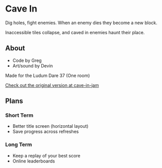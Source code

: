 # Cave In

Dig holes, fight enemies. When an enemy dies they become a new block.

Inaccessible tiles collapse, and caved in enemies haunt their place.


## About

- Code by Greg
- Art/sound by Devin

Made for the Ludum Dare 37 (One room)

[Check out the original version at cave-in-jam](https://gomix.com/#!/project/cave-in-jam)


## Plans

### Short Term

- Better title screen (horizontal layout)
- Save progress across refreshes

### Long Term

- Keep a replay of your best score
- Online leaderboards